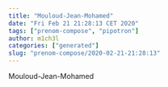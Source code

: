 ```yaml
---
title: "Mouloud-Jean-Mohamed"
date: "Fri Feb 21 21:28:13 CET 2020"
tags: ["prenom-compose", "pipotron"]
author: m1ch3l
categories: ["generated"]
slug: "prenom-compose/2020-02-21-21:28:13"
---
```


Mouloud-Jean-Mohamed
